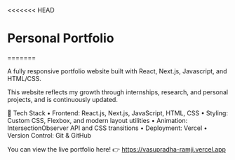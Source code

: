 <<<<<<< HEAD

# Personal Portfolio
=======

A fully responsive portfolio website built with React, Next.js, Javascript, and HTML/CSS.

This website reflects my growth through internships, research, and personal projects, and is continuously updated.

🧩 Tech Stack
	•	Frontend: React.js, Next.js, JavaScript, HTML, CSS
	•	Styling: Custom CSS, Flexbox, and modern layout utilities
	•	Animation: IntersectionObserver API and CSS transitions
	•	Deployment: Vercel
	•	Version Control: Git & GitHub

You can view the live portfolio here!
👉 https://vasupradha-ramji.vercel.app

